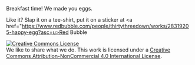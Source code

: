 Breakfast time! We made you eggs.

Like it? Slap it on a tee-shirt, put it on a sticker at <a href="https://www.redbubble.com/people/thirtythreedown/works/28319205-happy-egg?asc=u>Red Bubble</a>

<a rel="license" href="http://creativecommons.org/licenses/by-nc/4.0/"><img alt="Creative Commons License" style="border-width:0" src="https://i.creativecommons.org/l/by-nc/4.0/88x31.png" /></a><br />We like to share what we do. This work is licensed under a <a rel="license" href="http://creativecommons.org/licenses/by-nc/4.0/">Creative Commons Attribution-NonCommercial 4.0 International License</a>.
